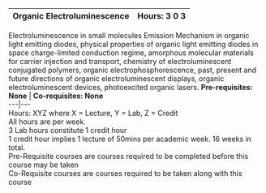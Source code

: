 **Organic Electroluminescence** | **Hours: 3 0 3**  
---|---  
Electroluminescence in small molecules Emission Mechanism in organic light emitting diodes, physical properties of organic light emitting diodes in space charge-limited conduction regime, amorphous molecular materials for carrier injection and transport, chemistry of electroluminescent conjugated polymers, organic electrophosphorescence, past, present and future directions of organic electroluminescent displays, organic electroluminescent devices, photoexcited organic lasers.
**Pre-requisites: None** | **Co-requisites: None**  
---|---  
Hours: XYZ where X = Lecture, Y = Lab, Z = Credit  
All hours are per week.  
3 Lab hours constitute 1 credit hour  
1 credit hour implies 1 lecture of 50mins per academic week. 16 weeks in total.  
Pre-Requisite courses are courses required to be completed before this course may be taken  
Co-Requisite courses are courses required to be taken along with this course
